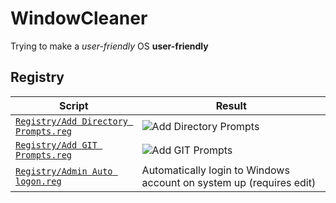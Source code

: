 # WindowCleaner
Trying to make a *user-friendly* OS **user-friendly**

## Registry

Script | Result
------------ | -------------
[`Registry/Add Directory Prompts.reg`](https://github.com/garrettsickles/WindowCleaner/blob/master/Registry/Add%20Directory%20Prompts.reg) | ![Add Directory Prompts](https://github.com/garrettsickles/WindowCleaner/blob/master/doc/Registry/Add%20Directory%20Prompts.png?raw=true)
[`Registry/Add GIT Prompts.reg`](https://github.com/garrettsickles/WindowCleaner/blob/master/Registry/Add%20GIT%20Prompts.reg) | ![Add GIT Prompts](https://github.com/garrettsickles/WindowCleaner/blob/master/doc/Registry/Add%20GIT%20Prompts.png?raw=true)
[`Registry/Admin Auto logon.reg`](https://github.com/garrettsickles/WindowCleaner/blob/master/Registry/Admin%20Auto%20Logon.reg) | Automatically login to Windows account on system up (requires edit)
